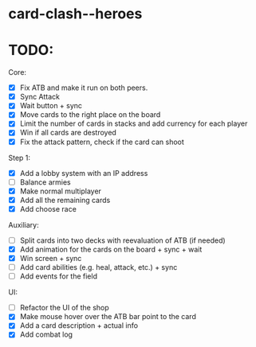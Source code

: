 # card-clash--heroes

# TODO:

Core:
- [x] Fix ATB and make it run on both peers.
- [x] Sync Attack
- [x] Wait button + sync
- [x] Move cards to the right place on the board
- [x] Limit the number of cards in stacks and add currency for each player
- [x] Win if all cards are destroyed
- [x] Fix the attack pattern, check if the card can shoot

Step 1:
- [x] Add a lobby system with an IP address
- [ ] Balance armies
- [x] Make normal multiplayer
- [x] Add all the remaining cards
- [x] Add choose race

Auxiliary:
- [ ] Split cards into two decks with reevaluation of ATB (if needed)
- [x] Add animation for the cards on the board + sync + wait
- [x] Win screen + sync
- [ ] Add card abilities (e.g. heal, attack, etc.) + sync
- [ ] Add events for the field

UI:
- [ ] Refactor the UI of the shop
- [x] Make mouse hover over the ATB bar point to the card
- [x] Add a card description + actual info
- [x] Add combat log